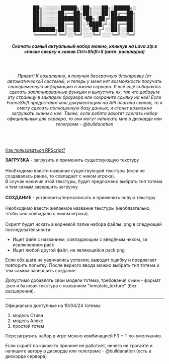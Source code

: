 <p align="center">
██╗░░░░░░█████╗░██╗░░░██╗░█████╗░
<br>██║░░░░░██╔══██╗██║░░░██║██╔══██╗
<br>██║░░░░░███████║╚██╗░██╔╝███████║
<br>██║░░░░░██╔══██║░╚████╔╝░██╔══██║
<br>███████╗██║░░██║░░╚██╔╝░░██║░░██║
<br>╚══════╝╚═╝░░╚═╝░░░╚═╝░░░╚═╝░░╚═╝
<br>
<h5 align ="center">Скачать самый актуальный набор можно, кликнув на Lava.zip в списке сверху и зажав Ctrl+Shift+S <i>(англ. раскладка)</i></h5>
  <br>
  <h6 align ="center">Привет! К сожалению, я получил бессрочную блокировку (от автоматической системы), и теперь у меня нет возможности получать своевременную информацию о жизни сервера. Я всё ещё собираюсь сделать запланированные функции и выпустить их, так что добавьте эту страницу в закладки браузера или сохраните ссылку на неё! Если FrameShift предоставит мне документацию на API плагина скинов, то я смогу сделать полноценную базу данных, и станет возможно загружать скины с неё. Также, если ребята захотят сделать набор официальным для сервера, то они могут написать мне в дискорде или телеграме - @buildanation</h6>
    <br>  <br>
  <a href="https://youtu.be/hSGI24QW7n4">Как пользоваться RPScript?</a>
</p>
<b>ЗАГРУЗКА</b> - загрузить и применить существующую текстуру
<br><br>
Необходимо ввести название существующей текстуры (если не создавалась ранее, то совпадает с ником игрока).<br>
В случае наличия этой текстуры, будет предложено выбрать тип тотема и тем самым завершить загрузку.
<br><br>
<b>СОЗДАНИЕ</b> - установить/перезаписать и применить новую текстуру
<br/><br/>
Необходимо ввести желаемое название текстуры (необязательно, чтобы оно совпадало с ником игрока).<br><br>
Скрипт будет искать в корневой папке набора файлы .png в следующей последовательности:
<ul>
  <li>Ищет файл с названием, совпадающим с введёным ником, за исключением pack</li>
  <li>Ищет любой другой файл, не являющийся pack.png</li>
</ul>
Если оба шага не увенчались успехом, выводит ошибку и предлагает повторить попытку.
После верного ввода можно выбрать тип тотема и тем самым завершить создание.

Допустимо добавлять свои модели тотема, требования к ним - формат .json и базовая текстура с названием "template_texture" (без расширения).
___

Официально доступные на 10/04/24 тотемы:     
  1. модель Стива   
  2. модель Алекс   
  3. простой тотем
     
Перезагрузить набор в игре можно комбинацией F3 + T по-умолчанию.

Если скрипт по какой-то причине не работает, ничего не трогайте и напишите автору в дискорде или телеграме - @buildanation (есть в дискорде сервера)
